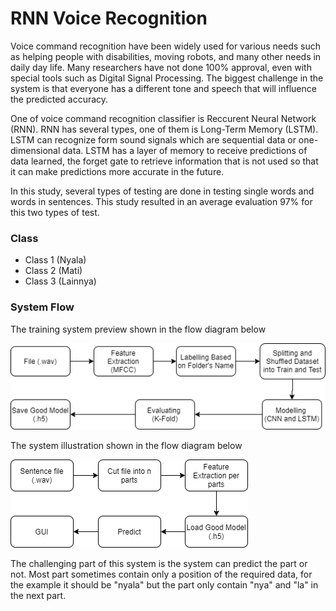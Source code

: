 # RNN Voice Recognition

Voice command recognition have been widely used for various needs such as helping people with disabilities, moving robots, and many other needs in daily day life. Many researchers have not done 100% approval, even with special tools such as Digital Signal Processing. The biggest challenge in the system is that everyone has a different tone and speech that will influence the predicted accuracy.

One of voice command recognition classifier is Reccurent Neural Network (RNN). RNN has several types, one of them is Long-Term Memory (LSTM). LSTM can recognize form sound signals which are sequential data or one-dimensional data. LSTM has a layer of memory to receive predictions of data learned, the forget gate to retrieve information that is not used so that it can make predictions more accurate in the future.

In this study, several types of testing are done in testing single words and words in sentences. This study resulted in an average evaluation 97% for this two types of test.

### Class
* Class 1 (Nyala)
* Class 2 (Mati)
* Class 3 (Lainnya)

### System Flow
The training system preview shown in the flow diagram below

![Training Flow](https://github.com/annisanazi/rnn-voice-recognition/blob/main/illustration%20flow.png)

The system illustration shown in the flow diagram below 

![System Flow](https://github.com/annisanazi/rnn-voice-recognition/blob/main/system_rnn.png)

The challenging part of this system is the system can predict the part or not. Most part sometimes contain only a position of the required data, for the example it should be "nyala" but the part only contain "nya" and "la" in the next part. 
